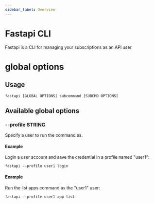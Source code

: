 ```yaml
---
sidebar_label: Overview
---
```


# Fastapi CLI

Fastapi is a CLI for managing your subscriptions as an API user.

# global options

## Usage

    fastapi [GLOBAL OPTIONS] subcommand [SUBCMD OPTIONS]

## Available global options

### --profile STRING

Specify a user to run the command as.

#### Example

Login a user account and save the credential in a profile named "user1":

    fastapi --profile user1 login

#### Example

Run the list apps command as the "user1" user:

    fastapi --profile user1 app list

